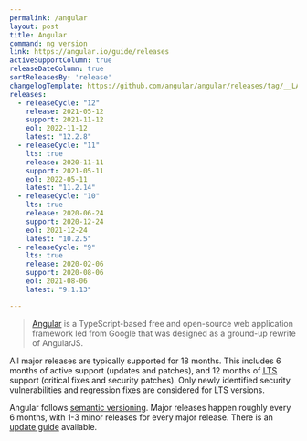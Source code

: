 ```yaml
---
permalink: /angular
layout: post
title: Angular
command: ng version
link: https://angular.io/guide/releases
activeSupportColumn: true
releaseDateColumn: true
sortReleasesBy: 'release'
changelogTemplate: https://github.com/angular/angular/releases/tag/__LATEST__
releases:
  - releaseCycle: "12"
    release: 2021-05-12
    support: 2021-11-12
    eol: 2022-11-12
    latest: "12.2.8"
  - releaseCycle: "11"
    lts: true
    release: 2020-11-11
    support: 2021-05-11
    eol: 2022-05-11
    latest: "11.2.14"
  - releaseCycle: "10"
    lts: true
    release: 2020-06-24
    support: 2020-12-24
    eol: 2021-12-24
    latest: "10.2.5"
  - releaseCycle: "9"
    lts: true
    release: 2020-02-06
    support: 2020-08-06
    eol: 2021-08-06
    latest: "9.1.13"

---
```


> [Angular](https://www.angular.io) is a TypeScript-based free and open-source web application framework led from Google that was designed as a ground-up rewrite of AngularJS.

All major releases are typically supported for 18 months. This includes 6 months of active support (updates and patches), and 12 months of <abbr title="Long Term Support">LTS</abbr> support (critical fixes and security patches). Only newly identified security vulnerabilities and regression fixes are considered for LTS versions.

Angular follows [semantic versioning][semver]. Major releases happen roughly every 6 months, with 1-3 minor releases for every major release. There is an [update guide][updating] available.

[semver]: https://semver.org
[updating]: https://angular.io/guide/updating "Keeping your Angular projects up-to-date"
